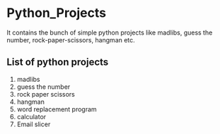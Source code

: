# Python_Projects
It contains the bunch of simple python projects like madlibs, guess the number, rock-paper-scissors, hangman etc.

## List of python projects
 1) madlibs
 2) guess the number
 3) rock paper scissors
 4) hangman
 5) word replacement program
 6) calculator
 7) Email slicer
 

